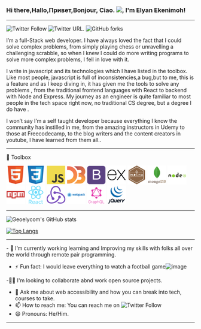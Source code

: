 ### Hi there,Hallo,Привет,Bonjour, Ciao. <img src="https://raw.githubusercontent.com/MartinHeinz/MartinHeinz/master/wave.gif" width="30px">, I'm Elyan Ekenimoh!
   <hr>

![Twitter Follow](https://img.shields.io/twitter/follow/Ely_codes?style=social) ![Twitter URL](https://img.shields.io/twitter/url?style=social&url=https%3A%2F%2Ftwitter.com%2FEly_codes). ![GitHub forks](https://img.shields.io/github/forks/Geoelycom/boilerplate-express?style=social)


I’m a full-Stack web developer. I have always loved the fact that I could solve complex problems, from simply playing chess or unravelling a challenging scrabble, so when I knew I could do more writing programs to solve more complex problems, I fell in love with it. 

I write in javascript and its technologies which I have listed in the toolbox. Like most people, javascript is full of inconsistencies,a bug,but to me, this is a feature and as I keep diving in, it has given me the tools to solve any problems , from the traditional frontend languages with React to backend with Node and Express. My journey as an engineer is quite familiar to most people in the tech space right now, no traditional CS degree, but a degree I do have . 

I won’t say I’m a self taught developer because everything I know the community has instilled in me, from the amazing instructors in Udemy to those at Freecodecamp, to the blog writers and the content creators in youtube, I have learned from them all.. 
<hr>

💼  Toolbox

<img src="https://github.com/devicons/devicon/blob/master/icons/html5/html5-original.svg" alt="hTML5-icon" width="50px" height="50px" /> <img src="https://github.com/devicons/devicon/blob/master/icons/css3/css3-original.svg" alt="css-logo" width="50px" height="50px" /> <img src="https://github.com/devicons/devicon/blob/master/icons/javascript/javascript-original.svg" alt="javascript-icon" width="50px" height="50px" />   <img src="https://github.com/devicons/devicon/blob/master/icons/d3js/d3js-original.svg" alt="d3-logo" width="50px" height="50px" /> <img src="https://github.com/devicons/devicon/blob/master/icons/bootstrap/bootstrap-plain.svg" alt="bootstrap-logo" width="50px" height="50px" />  <img src="https://github.com/devicons/devicon/blob/master/icons/express/express-original.svg" alt="express" width="50px" height="50px" />  <img src="https://github.com/devicons/devicon/blob/master/icons/mocha/mocha-plain.svg" alt="mocha-logo" width="50px" height="50px" />    <img src="https://github.com/devicons/devicon/blob/master/icons/mongodb/mongodb-original-wordmark.svg" alt="mongodb-logo" width="50px" height="50px" />   <img src="https://github.com/devicons/devicon/blob/master/icons/nodejs/nodejs-original-wordmark.svg" alt="node-logo" width="50px" height="50px" />    <img src="https://github.com/devicons/devicon/blob/master/icons/npm/npm-original-wordmark.svg" alt="npm-logo" width="50px" height="50px" />    <img src="https://github.com/devicons/devicon/blob/master/icons/react/react-original-wordmark.svg" alt="react-logo" width="50px" height="50px" />     <img src="https://github.com/devicons/devicon/blob/master/icons/redux/redux-original.svg" alt="redux-icon" width="50px" height="50px" />     <img src="https://github.com/devicons/devicon/blob/master/icons/webpack/webpack-original-wordmark.svg" alt="webpack" width="50px" height="50px" />    <img src="https://github.com/devicons/devicon/blob/master/icons/graphql/graphql-plain-wordmark.svg" alt="graphql" width="50px" height="50px" />    <img src="https://github.com/devicons/devicon/blob/master/icons/jquery/jquery-original-wordmark.svg" alt="jquery" width="50px" height="50px" />

<hr>

![Geoelycom's GitHub stats](https://github-readme-stats.vercel.app/api?username=Geoelycom&show_icons=true&theme=radical)

[![Top Langs](https://github-readme-stats.vercel.app/api/top-langs/?username=Geoelycom&theme=radical)](https://github.com/anuraghazra/github-readme-stats)

<hr>
- 🔭 I’m currently working learning and Improving my skills with folks all over the world through remote pair programming.

- ⚡ Fun fact: I would leave everything to watch a football game![image](https://user-images.githubusercontent.com/54026531/127358301-fd54b928-0d2d-4ebf-a092-915270ff6b7d.png)

-🕺🕺 I'm looking to collaborate abnd work open source projects.

- 💬 Ask me about web accessibility and how you can break into tech, courses to take.
- 📫 How to reach me: You can reach me on ![Twitter Follow](https://img.shields.io/twitter/follow/Ely_codes?style=social)
- 😄 Pronouns: He/Him.
<hr>

<!--
**Geoelycom/Geoelycom** is a ✨ _special_ ✨ repository because its `README.md` (this file) appears on your GitHub profile.

Here are some ideas to get you started:

- 🔭 I’m currently working on ...
- 🌱 I’m currently learning ...
- 👯 I’m looking to collaborate on ...
- 🤔 I’m looking for help with ...
- 💬 Ask me about ...
- 📫 How to reach me: ...
- 😄 Pronouns: ...
- ⚡ Fun fact: ...
-->
